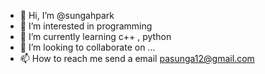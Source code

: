 - 👋 Hi, I’m @sungahpark
- 👀 I’m interested in programming
- 🌱 I’m currently learning c++ , python
- 💞️ I’m looking to collaborate on ...
- 📫 How to reach me send a email <pasunga12@gmail.com>

<!---
sungahpark/sungahpark is a ✨ special ✨ repository because its `README.md` (this file) appears on your GitHub profile.
You can click the Preview link to take a look at your changes.
--->

